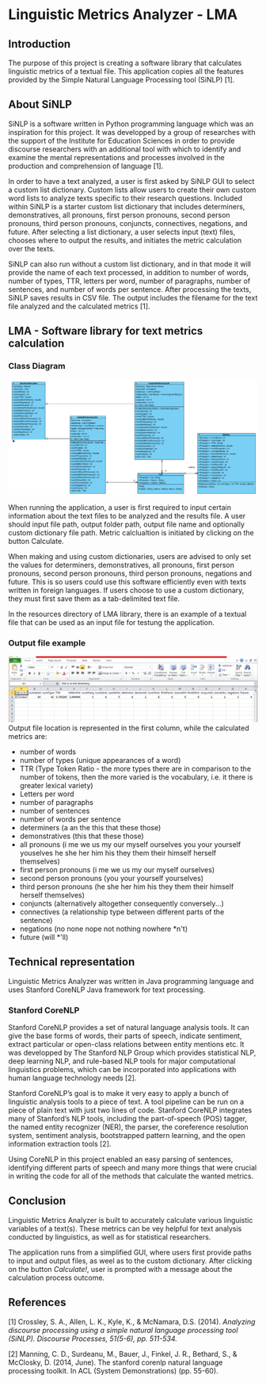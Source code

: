 # Linguistic Metrics Analyzer - LMA
## Introduction
The purpose of this project is creating a software library that calculates linguistic metrics of a textual file. This application copies all the features provided by the Simple Natural Language Processing tool (SiNLP) [1].

## About SiNLP
SiNLP is a software written in Python programming language which was an inspiration for this project. It was developped by a group of researches with the support of the Institute for Education Sciences in order to provide discourse researchers with an additional tool with which to identify and examine the mental representations and processes involved in the production and comprehension of language [1].

In order to have a text analyzed, a user is first asked by SiNLP GUI to select a custom list dictionary. Custom lists allow users to create their own custom word lists to analyze texts specific to their research questions. Included within SiNLP is a starter custom list dictionary that includes determiners, demonstratives, all pronouns, first person pronouns, second person pronouns, third person pronouns, conjuncts, connectives, negations, and future. After selecting a list dictionary, a user selects input (text) files, chooses where to output the results, and initiates the metric calculation over the texts.

SiNLP can also run without a custom list dictionary, and in that mode it will provide the name of each text processed, in addition to number of words, number of types, TTR, letters per word, number of paragraphs, number of sentences, and number of words per sentence. After processing the texts, SiNLP saves results in CSV file. The output includes the filename for the text file analyzed and the calculated metrics [1].

## LMA - Software library for text metrics calculation
### Class Diagram
![alt text](https://github.com/aloricmilica/TxtAnalyzer/blob/master/src/main/resources/ClassDiagram.png "Class Diagram")

When running the application, a user is first required to input certain information about the text files to be analyzed and the results file. A user should input file path, output folder path, output file name and optionally custom dictionary file path. Metric calclualtion is initiated by clicking on the button Calculate.

When making and using custom dictionaries, users are advised to only set the values for determiners, demonstratives, all pronouns, first person pronouns, second person pronouns, third person pronouns, negations and future. This is so users could use this software efficiently even with texts written in foreign languages. If users choose to use a custom dictionary, they must first save them as a tab-delimited text file.

In the resources directory of LMA library, there is an example of a textual file that can be used as an input file for testung the application.


### Output file example
![alt text](https://github.com/aloricmilica/TxtAnalyzer/blob/master/src/main/resources/resultsExample.png "Results Example")
Output file location is represented in the first column, while the calculated metrics are:
- number of words
- number of types (unique appearances of a word)
- TTR (Type Token Ratio - the more types there are in comparison to the number of tokens, 
     then the more varied is the vocabulary, i.e. it there is greater lexical variety)
- Letters per word
- number of paragraphs
- number of sentences
- number of words per sentence
- determiners (a	an	the	this	that	these	those)
- demonstratives (this	that	these	those)
- all pronouns (i	me	we	us	my	our	myself	ourselves	you	your	yourself	youselves	he	she	her	him	his	they	them	their	himself	        herself	themselves)
- first person pronouns (i	me	we	us	my	our	myself	ourselves)
- second person pronouns (you your  yourself  yourselves)
- third person pronouns (he	she	her	him	his	they	them	their	himself	herself	themselves)
- conjuncts (alternatively	altogether	consequently	conversely...)
- connectives (a relationship type between different parts of the sentence)
- negations (no	none	nope	not	nothing	nowhere	*n't) 
- future (will *'ll)

## Technical representation
Linguistic Metrics Analyzer was written in Java programming language and uses Stanford CoreNLP Java framework for text processing.

### Stanford CoreNLP
Stanford CoreNLP provides a set of natural language analysis tools. It can give the base forms of words, their parts of speech, indicate sentiment, extract particular or open-class relations between entity mentions etc. It was developped by The Stanford NLP Group which provides statistical NLP, deep learning NLP, and rule-based NLP tools for major computational linguistics problems, which can be incorporated into applications with human language technology needs [2].

Stanford CoreNLP’s goal is to make it very easy to apply a bunch of linguistic analysis tools to a piece of text. A tool pipeline can be run on a piece of plain text with just two lines of code. Stanford CoreNLP integrates many of Stanford’s NLP tools, including the part-of-speech (POS) tagger, the named entity recognizer (NER), the parser, the coreference resolution system, sentiment analysis, bootstrapped pattern learning, and the open information extraction tools [2].

Using CoreNLP in this project enabled an easy parsing of sentences, identifying different parts of speech and many more things that were crucial in writing the code for all of the methods that calculate the wanted metrics.

## Conclusion
Linguistic Metrics Analyzer is built to accurately calculate various linguistic variables of a text(s). These metrics can be vey helpful for text analysis conducted by linguistics, as well as for statistical researchers.

The application runs from a simplified GUI, where users first provide paths to input and output files, as weel as to the custom dictionary. After clicking on the button *Calculate!*, user is prompted with a message about the calculation process outcome.

## References

[1] Crossley, S. A., Allen, L. K., Kyle, K., & McNamara, D.S. (2014). *Analyzing discourse processing using a simple natural language processing tool (SiNLP). Discourse Processes, 51(5-6), pp. 511-534.*

[2] Manning, C. D., Surdeanu, M., Bauer, J., Finkel, J. R., Bethard, S., & McClosky, D. (2014, June). The stanford corenlp natural language processing toolkit. In ACL (System Demonstrations) (pp. 55-60).
